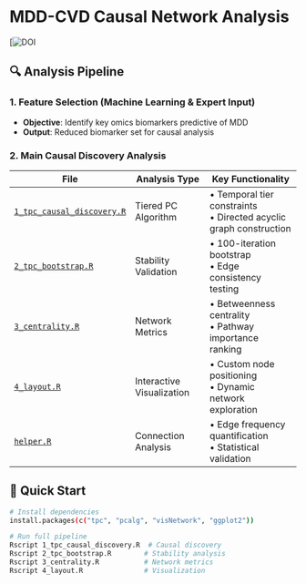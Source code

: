 # MDD-CVD Causal Network Analysis

[![DOI](https://www.sciencedirect.com/science/article/pii/S2667174325000825)

## 🔍 Analysis Pipeline

### 1. Feature Selection (Machine Learning & Expert Input)
- **Objective**: Identify key omics biomarkers predictive of MDD
- **Output**: Reduced biomarker set for causal analysis

### 2. Main Causal Discovery Analysis
| File | Analysis Type | Key Functionality |
|------|--------------|-------------------|
| [`1_tpc_causal_discovery.R`](1_tpc_causal_discovery.R) | Tiered PC Algorithm | • Temporal tier constraints<br>• Directed acyclic graph construction |
| [`2_tpc_bootstrap.R`](2_tpc_bootstrap.R) | Stability Validation | • 100-iteration bootstrap<br>• Edge consistency testing |
| [`3_centrality.R`](3_centrality.R) | Network Metrics | • Betweenness centrality<br>• Pathway importance ranking |
| [`4_layout.R`](4_layout.R) | Interactive Visualization | • Custom node positioning<br>• Dynamic network exploration |
| [`helper.R`](helper.R) | Connection Analysis | • Edge frequency quantification<br>• Statistical validation |

## 🚀 Quick Start
```bash
# Install dependencies
install.packages(c("tpc", "pcalg", "visNetwork", "ggplot2"))

# Run full pipeline
Rscript 1_tpc_causal_discovery.R  # Causal discovery
Rscript 2_tpc_bootstrap.R        # Stability analysis
Rscript 3_centrality.R           # Network metrics
Rscript 4_layout.R               # Visualization
